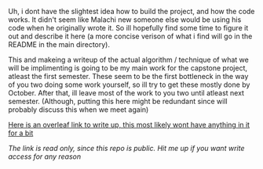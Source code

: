 Uh, i dont have the slightest idea how to build the project, and how the code works. 
It didn't seem like Malachi new someone else would be using his code when he originally wrote it.
So ill hopefully find some time to figure it out and describe it here (a more concise verison of what i find will go in the README in the main directory).


This and makeing a writeup of the actual algorithm / technique of what we will be implimenting is going to be my main work for the capstone project, atleast the first semester.
These seem to be the first bottleneck in the way of you two doing some work yourself, so ill try to get these mostly done by October. 
After that, ill leave most of the work to you two until atleast next semester.
(Although, putting this here might be redundant since will probably discuss this when we meet again)

[Here is an overleaf link to write up, this most likely wont have anything in it for a bit](https://www.overleaf.com/read/wcmmhbqyzpcd
)

*The link is read only, since this repo is public. Hit me up if you want write access for any reason*

